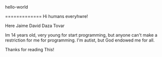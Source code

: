 hello-world

=============
Hi humans everyhwre!

Here Jaime David Daza Tovar

Im 14 years old, very young for start programming, but anyone can't make a restriction for me for programming.
I'm autist, but God endowed me for all.

Thanks for reading This!
